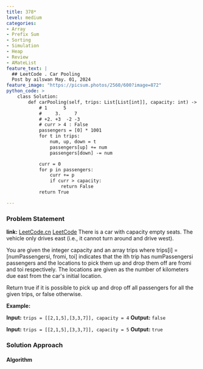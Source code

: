 ```yaml
---
title: 378*
level: medium
categories:
- Array
- Prefix Sum
- Sorting
- Simulation
- Heap
- Review
- AMateList
feature_text: |
  ## LeetCode . Car Pooling
  Post by ailswan May. 01, 2024
feature_image: "https://picsum.photos/2560/600?image=872"
python_code: >
    class Solution:
        def carPooling(self, trips: List[List[int]], capacity: int) -> bool:
            # 1      5  
            #     3.     7
            # +2. +3  -2 -3
            # curr > 4 : False
            passengers = [0] * 1001
            for t in trips:
                num, up, down = t
                passengers[up] += num
                passengers[down] -= num

            curr = 0   
            for p in passengers:
                curr += p
                if curr > capacity:
                    return False
            return True

---
```


### Problem Statement
**link:**
[LeetCode.cn](https://leetcode.cn/problems/car-pooling/)
[LeetCode](https://leetcode.com/car-pooling/)
There is a car with capacity empty seats. The vehicle only drives east (i.e., it cannot turn around and drive west).

You are given the integer capacity and an array trips where trips[i] = [numPassengersi, fromi, toi] indicates that the ith trip has numPassengersi passengers and the locations to pick them up and drop them off are fromi and toi respectively. The locations are given as the number of kilometers due east from the car's initial location.

Return true if it is possible to pick up and drop off all passengers for all the given trips, or false otherwise.

**Example:**

**Input:** `trips = [[2,1,5],[3,3,7]], capacity = 4`
**Output:** `false`

**Input:** `trips = [[2,1,5],[3,3,7]], capacity = 5`
**Output:** `true`
 
### Solution Approach
 
#### Algorithm
 